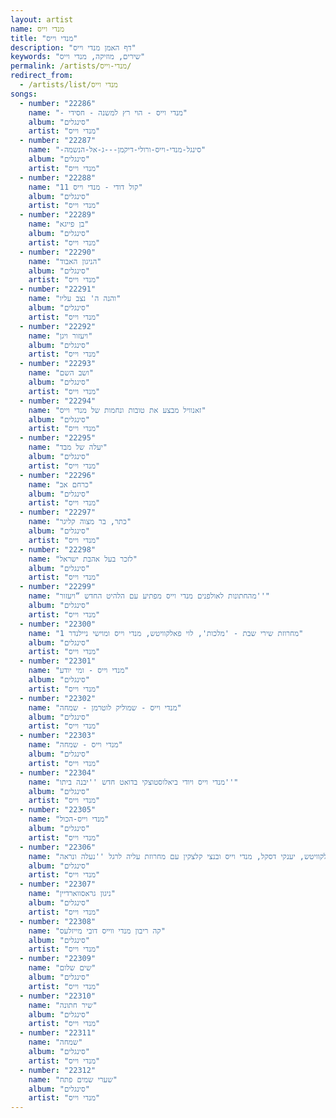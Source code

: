 ```yaml
---
layout: artist
name: מנדי וייס
title: "מנדי וייס"
description: "דף האמן מנדי וייס"
keywords: "שירים, מוזיקה, מנדי וייס"
permalink: /artists/מנדי-וייס/
redirect_from:
  - /artists/list/מנדי וייס
songs:
  - number: "22286"
    name: "- מנדי וייס - הוי רץ למשנה - חסידי"
    album: "סינגלים"
    artist: "מנדי וייס"
  - number: "22287"
    name: "-סינגל-מנדי-וייס-ורולי-דיקמן---ג-אל-הנשמה"
    album: "סינגלים"
    artist: "מנדי וייס"
  - number: "22288"
    name: "11 קול דודי - מנדי וייס"
    album: "סינגלים"
    artist: "מנדי וייס"
  - number: "22289"
    name: "בן פייגא"
    album: "סינגלים"
    artist: "מנדי וייס"
  - number: "22290"
    name: "הניגון האבוד"
    album: "סינגלים"
    artist: "מנדי וייס"
  - number: "22291"
    name: "והנה ה' נצב עליו"
    album: "סינגלים"
    artist: "מנדי וייס"
  - number: "22292"
    name: "ויעזור ויגן"
    album: "סינגלים"
    artist: "מנדי וייס"
  - number: "22293"
    name: "ושב השם"
    album: "סינגלים"
    artist: "מנדי וייס"
  - number: "22294"
    name: "זאנוויל מבצע את טובות ונחמות של מנדי וייס"
    album: "סינגלים"
    artist: "מנדי וייס"
  - number: "22295"
    name: "יעלה של מבד"
    album: "סינגלים"
    artist: "מנדי וייס"
  - number: "22296"
    name: "כרחם אב"
    album: "סינגלים"
    artist: "מנדי וייס"
  - number: "22297"
    name: "כתר, בר מצוה קליגר"
    album: "סינגלים"
    artist: "מנדי וייס"
  - number: "22298"
    name: "לזכר בעל אהבת ישראל"
    album: "סינגלים"
    artist: "מנדי וייס"
  - number: "22299"
    name: "מהחתונות לאולפנים מנדי וייס מפתיע עם הלהיט החדש “ויעזור''"
    album: "סינגלים"
    artist: "מנדי וייס"
  - number: "22300"
    name: "מחרוזת שירי שבת - 'מלכות', לוי פאלקוויטש, מנדי וייס ומוישי ניילנדר 1"
    album: "סינגלים"
    artist: "מנדי וייס"
  - number: "22301"
    name: "מנדי וייס - ומי יודע"
    album: "סינגלים"
    artist: "מנדי וייס"
  - number: "22302"
    name: "מנדי וייס - שמוליק לוטרמן - שמחה"
    album: "סינגלים"
    artist: "מנדי וייס"
  - number: "22303"
    name: "מנדי וייס - שמחה"
    album: "סינגלים"
    artist: "מנדי וייס"
  - number: "22304"
    name: "מנדי וייס ויודי ביאלוסטוצקי בדואט חדש ''יבנה ביתו''"
    album: "סינגלים"
    artist: "מנדי וייס"
  - number: "22305"
    name: "מנדי וייס-הכול"
    album: "סינגלים"
    artist: "מנדי וייס"
  - number: "22306"
    name: "מקהלת 'מלכות', לוי פאלקוויטש, יענקי דסקל, מנדי וייס ובנצי קלצקין עם מחרוזת עליה לרגל ''נעלה ונראה''"
    album: "סינגלים"
    artist: "מנדי וייס"
  - number: "22307"
    name: "ניגון גראסווארדיין"
    album: "סינגלים"
    artist: "מנדי וייס"
  - number: "22308"
    name: "קה ריבון מנדי ווייס דובי מייזלעס"
    album: "סינגלים"
    artist: "מנדי וייס"
  - number: "22309"
    name: "שים שלום"
    album: "סינגלים"
    artist: "מנדי וייס"
  - number: "22310"
    name: "שיר חתונה"
    album: "סינגלים"
    artist: "מנדי וייס"
  - number: "22311"
    name: "שמחה"
    album: "סינגלים"
    artist: "מנדי וייס"
  - number: "22312"
    name: "שערי שמים פתח"
    album: "סינגלים"
    artist: "מנדי וייס"
---
```

